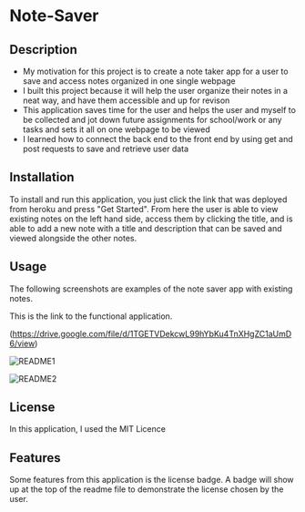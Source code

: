 # Note-Saver

## Description

- My motivation for this project is to create a note taker app for a user to save and access notes organized in one single webpage
- I built this project because it will help the user organize their notes in a neat way, and have them accessible and up for revison
- This application saves time for the user and helps the user and myself to be collected and jot down future assignments for school/work or any tasks and sets it all on one webpage to be viewed 
- I learned how to connect the back end to the front end by using get and post requests to save and retrieve user data

## Installation

To install and run this application, you just click the link that was deployed from heroku and press "Get Started". From here the user is able to view existing notes on the left hand side, access them by clicking the title, and is able to add a new note with a title and description that can be saved and viewed alongside the other notes.

## Usage

The following screenshots are examples of the note saver app with existing notes.

This is the link to the functional application.

(https://drive.google.com/file/d/1TGETVDekcwL99hYbKu4TnXHgZC1aUmD6/view)

![README1](https://user-images.githubusercontent.com/120453099/224250549-662eb026-6509-4087-ad8f-762b2308038d.png)

![README2](https://user-images.githubusercontent.com/120453099/224250667-c8f17cd8-426b-4bc9-a291-661c1dd2558a.png)

## License

In this application, I used the MIT Licence

## Features

Some features from this application is the license badge. A badge will show up at the top of the readme file to demonstrate the license chosen by the user.
